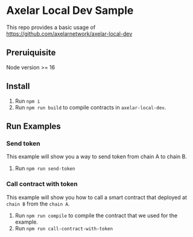 # Axelar Local Dev Sample

This repo provides a basic usage of https://github.com/axelarnetwork/axelar-local-dev

## Preruiquisite

Node version >= 16

## Install

1. Run `npm i`
2. Run `npm run build` to compile contracts in `axelar-local-dev`.

## Run Examples

### Send token

This example will show you a way to send token from chain A to chain B.

1. Run `npm run send-token`

### Call contract with token

This example will show you how to call a smart contract that deployed at `chain B` from the `chain A`.

1. Run `npm run compile` to compile the contract that we used for the example.
2. Run `npm run call-contract-with-token`
